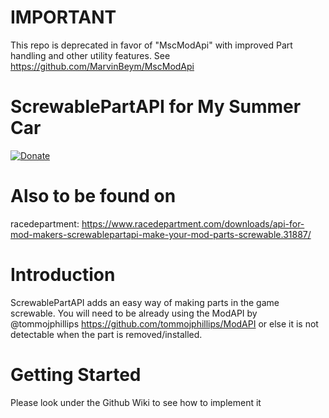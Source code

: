 # IMPORTANT

This repo is deprecated in favor of "MscModApi" with improved Part handling and other utility features.
See https://github.com/MarvinBeym/MscModApi


# ScrewablePartAPI for My Summer Car
[![Donate](https://img.shields.io/badge/Donate-PayPal-green.svg)](https://www.paypal.com/cgi-bin/webscr?cmd=_s-xclick&hosted_button_id=CSVGUC49W8EE8&source=url)

# Also to be found on
racedepartment: https://www.racedepartment.com/downloads/api-for-mod-makers-screwablepartapi-make-your-mod-parts-screwable.31887/

# Introduction
 ScrewablePartAPI adds an easy way of making parts in the game screwable.
 You will need to be already using the ModAPI by @tommojphillips
 https://github.com/tommojphillips/ModAPI
 or else it is not detectable when the part is removed/installed.
 
# Getting Started
Please look under the Github Wiki to see how to implement it
